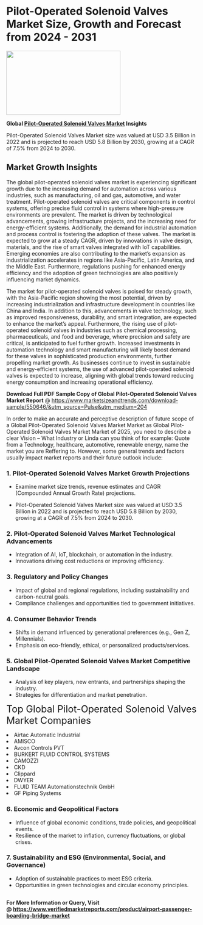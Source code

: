 <H1>Pilot-Operated Solenoid Valves Market Size, Growth and Forecast from 2024 - 2031</H1><img class="aligncenter size-medium wp-image-584254" src="https://thirdeyenews.in/wp-content/uploads/2024/09/Global-Market-Research-300x168.jpeg" alt="" width="300" height="168" /><p><strong>Global&nbsp;<a href="https://www.marketsizeandtrends.com/download-sample/550646/&amp;utm_source=Pulse&amp;utm_medium=204">Pilot-Operated Solenoid Valves Market</a> Insights</strong></p><p>Pilot-Operated Solenoid Valves Market size was valued at USD 3.5 Billion in 2022 and is projected to reach USD 5.8 Billion by 2030, growing at a CAGR of 7.5% from 2024 to 2030.</p><p><h2>Market Growth Insights</h2> <p>The global pilot-operated solenoid valves market is experiencing significant growth due to the increasing demand for automation across various industries, such as manufacturing, oil and gas, automotive, and water treatment. Pilot-operated solenoid valves are critical components in control systems, offering precise fluid control in systems where high-pressure environments are prevalent. The market is driven by technological advancements, growing infrastructure projects, and the increasing need for energy-efficient systems. Additionally, the demand for industrial automation and process control is fostering the adoption of these valves. The market is expected to grow at a steady CAGR, driven by innovations in valve design, materials, and the rise of smart valves integrated with IoT capabilities. Emerging economies are also contributing to the market’s expansion as industrialization accelerates in regions like Asia-Pacific, Latin America, and the Middle East. Furthermore, regulations pushing for enhanced energy efficiency and the adoption of green technologies are also positively influencing market dynamics. </p> <p>The market for pilot-operated solenoid valves is poised for steady growth, with the Asia-Pacific region showing the most potential, driven by increasing industrialization and infrastructure development in countries like China and India. In addition to this, advancements in valve technology, such as improved responsiveness, durability, and smart integration, are expected to enhance the market’s appeal. Furthermore, the rising use of pilot-operated solenoid valves in industries such as chemical processing, pharmaceuticals, and food and beverage, where precision and safety are critical, is anticipated to fuel further growth. Increased investments in automation technology and smart manufacturing will likely boost demand for these valves in sophisticated production environments, further propelling market growth. As businesses continue to invest in sustainable and energy-efficient systems, the use of advanced pilot-operated solenoid valves is expected to increase, aligning with global trends toward reducing energy consumption and increasing operational efficiency. </p><p><span class=""><strong>Download Full PDF Sample Copy of Global Pilot-Operated Solenoid Valves Market Report</strong> @ <a href="https://www.marketsizeandtrends.com/download-sample/550646/&amp;utm_source=Pulse&amp;utm_medium=204" target="_blank">https://www.marketsizeandtrends.com/download-sample/550646/&amp;utm_source=Pulse&amp;utm_medium=204</a></span></p><p>In order to make an accurate and perceptive description of future scope of a Global&nbsp;Pilot-Operated Solenoid Valves Market Market as Global&nbsp;Pilot-Operated Solenoid Valves Market Market of 2025, you need to describe a clear Vision &ndash; What Industry or Linda can you think of for example: Quote from a Technology, healthcare, automotive, renewable energy, name the market you are Reffering to. However, some general trends and factors usually impact market reports and their future outlook include:</p><h3>1.&nbsp;<strong>Pilot-Operated Solenoid Valves Market Growth Projections</strong></h3><ul><li>Examine market size trends, revenue estimates and CAGR (Compounded Annual Growth Rate) projections.</li><li><p>Pilot-Operated Solenoid Valves Market size was valued at USD 3.5 Billion in 2022 and is projected to reach USD 5.8 Billion by 2030, growing at a CAGR of 7.5% from 2024 to 2030.</p></li></ul><h3>2.&nbsp;<strong>Pilot-Operated Solenoid Valves Market Technological Advancements</strong></h3><ul><li>Integration of AI, IoT, blockchain, or automation in the industry.</li><li>Innovations driving cost reductions or improving efficiency.</li></ul><h3>3.&nbsp;<strong>Regulatory and Policy Changes</strong></h3><ul><li>Impact of global and regional regulations, including sustainability and carbon-neutral goals.</li><li>Compliance challenges and opportunities tied to government initiatives.</li></ul><h3>4.&nbsp;<strong>Consumer Behavior Trends</strong></h3><ul><li>Shifts in demand influenced by generational preferences (e.g., Gen Z, Millennials).</li><li>Emphasis on eco-friendly, ethical, or personalized products/services.</li></ul><h3>5.&nbsp;<strong>Global Pilot-Operated Solenoid Valves Market Competitive Landscape</strong></h3><ul><li>Analysis of key players, new entrants, and partnerships shaping the industry.</li><li>Strategies for differentiation and market penetration.</li></ul><p data-pm-slice="1 1 []"><span style="color: inherit; font-family: inherit; font-size: 25px;">Top Global Pilot-Operated Solenoid Valves Market Companies</span></p><div class="" data-test-id=""><p><li>Airtac Automatic Industrial</li><li> AMISCO</li><li> Avcon Controls PVT</li><li> BURKERT FLUID CONTROL SYSTEMS</li><li> CAMOZZI</li><li> CKD</li><li> Clippard</li><li> DWYER</li><li> FLUID TEAM Automationstechnik GmbH</li><li> GF Piping Systems</li></p></div><h3>6.&nbsp;<strong>Economic and Geopolitical Factors</strong></h3><ul><li>Influence of global economic conditions, trade policies, and geopolitical events.</li><li>Resilience of the market to inflation, currency fluctuations, or global crises.</li></ul><h3>7.&nbsp;<strong>Sustainability and ESG (Environmental, Social, and Governance)</strong></h3><ul><li>Adoption of sustainable practices to meet ESG criteria.</li><li>Opportunities in green technologies and circular economy principles.</li></ul><h2><strong style="font-size: 14px;">For More Information or Query, Visit @&nbsp;</strong><a style="background-color: #ffffff; font-size: 14px;" href="https://www.marketsizeandtrends.com/report/pilot-operated-solenoid-valves-market/" target="_blank">https://www.verifiedmarketreports.com/product/airport-passenger-boarding-bridge-market</a></h2>
